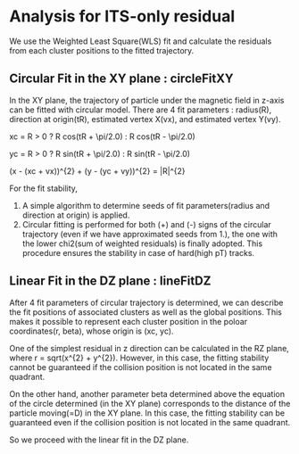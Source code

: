# Analysis for ITS-only residual

We use the Weighted Least Square(WLS) fit and calculate the residuals from each cluster positions to the fitted trajectory.

## Circular Fit in the XY plane : circleFitXY

In the XY plane, the trajectory of particle under the magnetic field in z-axis can be fitted with circular model.
There are 4 fit parameters : radius(R), direction at origin(tR), estimated vertex X(vx), and estimated vertex Y(vy).

xc = R > 0 ? R cos(tR + \pi/2.0) : R cos(tR - \pi/2.0)

yc = R > 0 ? R sin(tR + \pi/2.0) : R sin(tR - \pi/2.0)

(x - (xc + vx))^{2} + (y - (yc + vy))^{2} = |R|^{2}

For the fit stability, 
1. A simple algorithm to determine seeds of fit parameters(radius and direction at origin) is applied.
2. Circular fitting is performed for both (+) and (-) signs of the circular trajectory (even if we have approximated seeds from 1.), the one with the lower chi2(sum of weighted residuals) is finally adopted. This procedure ensures the stability in case of hard(high pT) tracks. 

## Linear Fit in the DZ plane : lineFitDZ

After 4 fit parameters of circular trajectory is determined, we can describe the fit positions of associated clusters as well as the global positions.
This makes it possible to represent each cluster position in the poloar coordinates(r, beta), whose origin is (xc, yc).

One of the simplest residual in z direction can be calculated in the RZ plane, where r = sqrt(x^{2} + y^{2}).
However, in this case, the fitting stability cannot be guaranteed if the collision position is not located in the same quadrant.

On the other hand, another parameter beta determined above the equation of the circle determined (in the XY plane) corresponds to the distance of the particle moving(=D) in the XY plane.
In this case, the fitting stability can be guaranteed even if the collision position is not located in the same quadrant.

So we proceed with the linear fit in the DZ plane.
